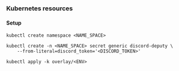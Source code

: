 ### Kubernetes resources

#### Setup

```
kubectl create namespace <NAME_SPACE>
```

```
kubectl create -n <NAME_SPACE> secret generic discord-deputy \
    --from-literal=discord_token='<DISCORD_TOKEN>'
```

```
kubectl apply -k overlay/<ENV>
```
